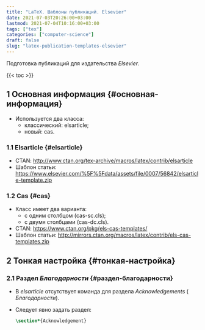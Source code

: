 ```yaml
---
title: "LaTeX. Шаблоны публикаций. Elsevier"
date: 2021-07-03T20:26:00+03:00
lastmod: 2021-07-04T10:16:00+03:00
tags: ["tex"]
categories: ["computer-science"]
draft: false
slug: "latex-publication-templates-elsevier"
---
```


Подготовка публикаций для издательства _Elsevier_.

<!--more-->

{{< toc >}}


## <span class="section-num">1</span> Основная информация {#основная-информация}

-   Используется два класса:
    -   классический: elsarticle;
    -   новый: cas.


### <span class="section-num">1.1</span> Elsarticle {#elsarticle}

-   CTAN: <http://www.ctan.org/tex-archive/macros/latex/contrib/elsarticle>
-   Шаблон статьи: <https://www.elsevier.com/%5F%5Fdata/assets/file/0007/56842/elsarticle-template.zip>


### <span class="section-num">1.2</span> Cas {#cas}

-   Класс имеет два варианта:
    -   с одним столбцом (cas-sc.cls);
    -   с двумя столбцами (cas-dc.cls).
-   CTAN: <https://www.ctan.org/pkg/els-cas-templates/>
-   Шаблон статьи: <http://mirrors.ctan.org/macros/latex/contrib/els-cas-templates.zip>


## <span class="section-num">2</span> Тонкая настройка {#тонкая-настройка}


### <span class="section-num">2.1</span> Раздел _Благодарности_ {#раздел-благодарности}

-   В _elsarticle_ отсутствует команда для раздела _Acknowledgements_ ( _Благодарности_).
-   Следует явно задать раздел:

    ```latex
    \section*{Acknowledgement}
    ```

